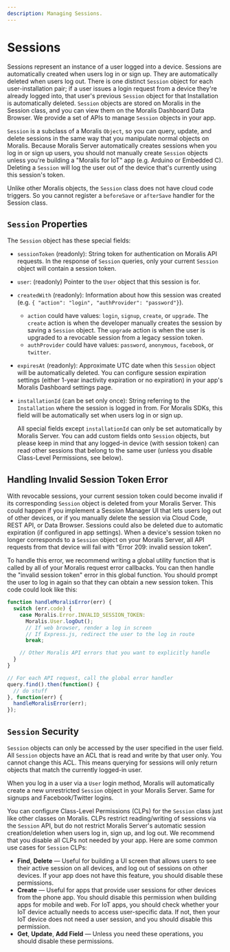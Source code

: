 ```yaml
---
description: Managing Sessions.
---
```


# Sessions

Sessions represent an instance of a user logged into a device. Sessions are automatically created when users log in or sign up. They are automatically deleted when users log out. There is one distinct `Session` object for each user-installation pair; if a user issues a login request from a device they're already logged into, that user's previous `Session` object for that Installation is automatically deleted. `Session` objects are stored on Moralis in the Session class, and you can view them on the Moralis Dashboard Data Browser. We provide a set of APIs to manage `Session` objects in your app.

`Session` is a subclass of a Moralis `Object`, so you can query, update, and delete sessions in the same way that you manipulate normal objects on Moralis. Because Moralis Server automatically creates sessions when you log in or sign up users, you should not manually create `Session` objects unless you're building a "Moralis for IoT" app (e.g. Arduino or Embedded C). Deleting a `Session` will log the user out of the device that's currently using this session's token.

Unlike other Moralis objects, the `Session` class does not have cloud code triggers. So you cannot register a `beforeSave` or `afterSave` handler for the Session class.

## `Session` Properties

The `Session` object has these special fields:

* `sessionToken` (readonly): String token for authentication on Moralis API requests. In the response of `Session` queries, only your current `Session` object will contain a session token.
* `user`: (readonly) Pointer to the `User` object that this session is for.
* `createdWith` (readonly): Information about how this session was created (e.g. `{ "action": "login", "authProvider": "password"}`).
  * `action` could have values: `login`, `signup`, `create`, or `upgrade`. The `create` action is when the developer manually creates the session by saving a `Session` object.  The `upgrade` action is when the user is upgraded to a revocable session from a legacy session token.
  * `authProvider` could have values: `password`, `anonymous`, `facebook`, or `twitter`.
* `expiresAt` (readonly): Approximate UTC date when this `Session` object will be automatically deleted. You can configure session expiration settings (either 1-year inactivity expiration or no expiration) in your app's Moralis Dashboard settings page.
*   `installationId` (can be set only once): String referring to the `Installation` where the session is logged in from. For Moralis SDKs, this field will be automatically set when users log in or sign up.

    All special fields except `installationId` can only be set automatically by Moralis Server. You can add custom fields onto `Session` objects, but please keep in mind that any logged-in device (with session token) can read other sessions that belong to the same user (unless you disable Class-Level Permissions, see below).

## Handling Invalid Session Token Error

With revocable sessions, your current session token could become invalid if its corresponding `Session` object is deleted from your Moralis Server. This could happen if you implement a Session Manager UI that lets users log out of other devices, or if you manually delete the session via Cloud Code, REST API, or Data Browser. Sessions could also be deleted due to automatic expiration (if configured in app settings). When a device's session token no longer corresponds to a `Session` object on your Moralis Server, all API requests from that device will fail with “Error 209: invalid session token”.

To handle this error, we recommend writing a global utility function that is called by all of your Moralis request error callbacks. You can then handle the "invalid session token" error in this global function. You should prompt the user to log in again so that they can obtain a new session token. This code could look like this:

```javascript
function handleMoralisError(err) {
  switch (err.code) {
    case Moralis.Error.INVALID_SESSION_TOKEN:
      Moralis.User.logOut();
      // If web browser, render a log in screen
      // If Express.js, redirect the user to the log in route
      break;

    // Other Moralis API errors that you want to explicitly handle
  }
}

// For each API request, call the global error handler
query.find().then(function() {
  // do stuff
}, function(err) {
  handleMoralisError(err);
});
```

## `Session`  Security

`Session` objects can only be accessed by the user specified in the user field. All `Session` objects have an ACL that is read and write by that user only. You cannot change this ACL. This means querying for sessions will only return objects that match the currently logged-in user.

When you log in a user via a `User` login method, Moralis will automatically create a new unrestricted `Session` object in your Moralis Server. Same for signups and Facebook/Twitter logins.

You can configure Class-Level Permissions (CLPs) for the `Session` class just like other classes on Moralis. CLPs restrict reading/writing of sessions via the `Session` API, but do not restrict Moralis Server's automatic session creation/deletion when users log in, sign up, and log out. We recommend that you disable all CLPs not needed by your app. Here are some common use cases for `Session` CLPs:

* **Find**, **Delete** — Useful for building a UI screen that allows users to see their active session on all devices, and log out of sessions on other devices. If your app does not have this feature, you should disable these permissions.
* **Create** — Useful for apps that provide user sessions for other devices from the phone app. You should disable this permission when building apps for mobile and web. For IoT apps, you should check whether your IoT device actually needs to access user-specific data. If not, then your IoT device does not need a user session, and you should disable this permission.
* **Get**, **Update**, **Add Field** — Unless you need these operations, you should disable these permissions.
